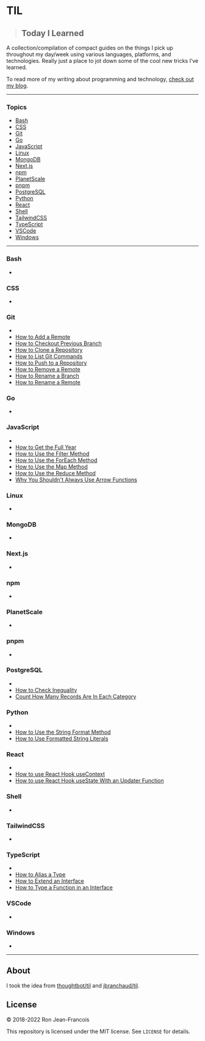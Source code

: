 # TIL

> ## Today I Learned

A collection/compilation of compact guides on the things I pick up throughout my day/week using various languages, platforms, and technologies.  Really just a place to jot down some of the cool new tricks I’ve learned.

To read more of my writing about programming and technology, [check out my blog](https://ronjeanfrancois.com/blog).

<!-- banner/hero goes here -->

---

### Topics

* [Bash](#bash)
* [CSS](#css)
* [Git](#git)
* [Go](#go)
* [JavaScript](#javascript)
* [Linux](#linux)
* [MongoDB](#mongodb)
* [Next.js](#nextjs)
* [npm](#npm)
* [PlanetScale](#planetscale)
* [pnpm](#pnpm)
* [PostgreSQL](#postgresql)
* [Python](#python)
* [React](#react)
* [Shell](#shell)
* [TailwindCSS](#tailwindcss)
* [TypeScript](#typescript)
* [VSCode](#vscode)
* [Windows](#windows)

---

### Bash

* [](bash/#.md)

### CSS

* [](css/#.md)

### Git

* [](git/#.md)
* [How to Add a Remote](git/add-a-remote.md)
* [How to Checkout Previous Branch](git/checkout-previous-branch.md)
* [How to Clone a Repository](git/clone-a-repo.md)
* [How to List Git Commands](git/list-git-commands.md)
* [How to Push to a Repository](git/push-to-a-repo.md)
* [How to Remove a Remote](git/remove-a-remote.md)
* [How to Rename a Branch](git/rename-a-branch.md)
* [How to Rename a Remote](git/rename-a-remote.md)

### Go

* [](go/#.md)

### JavaScript

* [](javascript/#.md)
* [How to Get the Full Year](javascript/date-methods/get-the-full-year.md)
* [How to Use the Filter Method](javascript/array-methods/filter-method.md)
* [How to Use the ForEach Method](javascript/array-methods/foreach-method.md)
* [How to Use the Map Method](javascript/array-methods/map-method.md)
* [How to Use the Reduce Method](javascript/array-methods/reduce-method.md)
* [Why You Shouldn't Always Use Arrow Functions](javascript/why-you-shouldnt-always-use-arrow-functions.md)

### Linux

* [](linux/#.md)

### MongoDB

* [](mongodb/#.md)

### Next.js

* [](nextjs/#.md)

### npm

* [](npm/#.md)

### PlanetScale

* [](planetscale/#.md)

### pnpm

* [](pnpm/#.md)

### PostgreSQL

* [](postgresql/#.md)
* [How to Check Inequality](postgresql/check-inequality.md)
* [Count How Many Records Are In Each Category](postgresql/count-how-many-records-in-each-category.md)

### Python

* [](python/#.md)
* [How to Use the String Format Method](python/string-format-method.md)
* [How to Use Formatted String Literals](python/formatted-string-literal.md)

### React

* [](react/#.md)
* [How to use React Hook useContext](react/hooks/use-context.md)
* [How to use React Hook useState With an Updater Function](react/hooks/use-state-with-updater-function.md)

### Shell

* [](shell/#.md)

### TailwindCSS

* [](tailwindcss/#.md)

### TypeScript

* [](typescript/#.md)
* [How to Alias a Type](typescript/how-to-alias-a-type.md)
* [How to Extend an Interface](typescript/how-to-extend-an-interface.md)
* [How to Type a Function in an Interface](typescript/how-to-type-a-function-in-an-interface.md)

### VSCode

* [](vscode/#.md)

### Windows

* [](windows/#.md)

---

## About

I took the idea from [thoughtbot/til](https://github.com/thoughtbot/til) and [jbranchaud/til](https://github.com/jbranchaud/til).

## License

&copy; 2018-2022 Ron Jean-Francois

This repository is licensed under the MIT license. See `LICENSE` for
details.

<!-- ## table

| Topic | Link |
| :---         |          ---: |
|Javascript Event Loop|<https://www.ronjeanfrancois.com/blog/how-to-install-scoop-on-windows>|

| Question | Link |
| :---         |          ---: |
|How To Do this thing in go|<https://www.ronjeanfrancois.com/blog/how-to-install-scoop-on-windows>| -->
